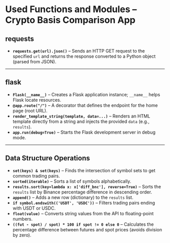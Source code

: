 # Used Functions and Modules – Crypto Basis Comparison App

## **requests**
- **`requests.get(url).json()`** – Sends an HTTP GET request to the specified `url` and returns the response converted to a Python object (parsed from JSON).

---

## **flask**
- **`Flask(__name__)`** – Creates a Flask application instance; `__name__` helps Flask locate resources.
- **`@app.route("/")`** – A decorator that defines the endpoint for the home page (root URL).
- **`render_template_string(template, data=...)`** – Renders an HTML template directly from a string and injects the provided `data` (e.g., `results`).
- **`app.run(debug=True)`** – Starts the Flask development server in debug mode.

---

## **Data Structure Operations**
- **`set(keys) & set(keys)`** – Finds the intersection of symbol sets to get common trading pairs.
- **`sorted(iterable)`** – Sorts a list of symbols alphabetically.
- **`results.sort(key=lambda x: x['diff_bnc'], reverse=True)`** – Sorts the `results` list by Binance percentage difference in descending order.
- **`append()`** – Adds a new row (dictionary) to the `results` list.
- **`if symbol.endswith(('USDT', 'USDC'))`** – Filters trading pairs ending with USDT or USDC.
- **`float(value)`** – Converts string values from the API to floating-point numbers.
- **`((fut - spot) / spot) * 100 if spot != 0 else 0`** – Calculates the percentage difference between futures and spot prices (avoids division by zero).
